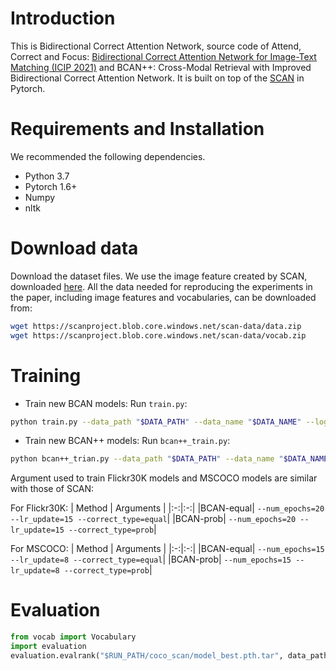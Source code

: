 # Introduction 
This is Bidirectional Correct Attention Network, source code of Attend, Correct and Focus: [Bidirectional Correct Attention Network for Image-Text Matching (ICIP 2021)](https://ieeexplore.ieee.org/abstract/document/9506438) and BCAN++: Cross-Modal Retrieval with Improved Bidirectional Correct Attention Network.
It is built on top of the [SCAN](github.com/kuanghuei/SCAN) in Pytorch.
# Requirements and Installation
We recommended the following dependencies.
  - Python 3.7
  - Pytorch 1.6+
  - Numpy
  - nltk
# Download data
Download the dataset files. We use the image feature created by SCAN, downloaded [here](https://github.com/kuanghuei/SCAN). All the data needed for reproducing the experiments in the paper, including image features and vocabularies, can be downloaded from:
```bash
wget https://scanproject.blob.core.windows.net/scan-data/data.zip
wget https://scanproject.blob.core.windows.net/scan-data/vocab.zip 
```
# Training
- Train new BCAN models: Run `train.py`:
```bash
python train.py --data_path "$DATA_PATH" --data_name "$DATA_NAME" --logger_name "$LOGGER_NAME" --model_name "$MODEL_NAME"
```

- Train new BCAN++ models: Run `bcan++_train.py`:
```bash
python bcan++_trian.py --data_path "$DATA_PATH" --data_name "$DATA_NAME" --logger_name "$LOGGER_NAME" --model_name "$MODEL_NAME"
```

Argument used to train Flickr30K models and MSCOCO models are similar with those of SCAN:

For Flickr30K:
| Method | Arguments |
|:-:|:-:|
|BCAN-equal| `--num_epochs=20 --lr_update=15 --correct_type=equal`|
|BCAN-prob| `--num_epochs=20 --lr_update=15 --correct_type=prob`|

For MSCOCO:
| Method | Arguments |
|:-:|:-:|
|BCAN-equal| `--num_epochs=15 --lr_update=8 --correct_type=equal`|
|BCAN-prob| `--num_epochs=15 --lr_update=8 --correct_type=prob`|



# Evaluation
```python
from vocab import Vocabulary
import evaluation
evaluation.evalrank("$RUN_PATH/coco_scan/model_best.pth.tar", data_path="$DATA_PATH", split="test")
```
